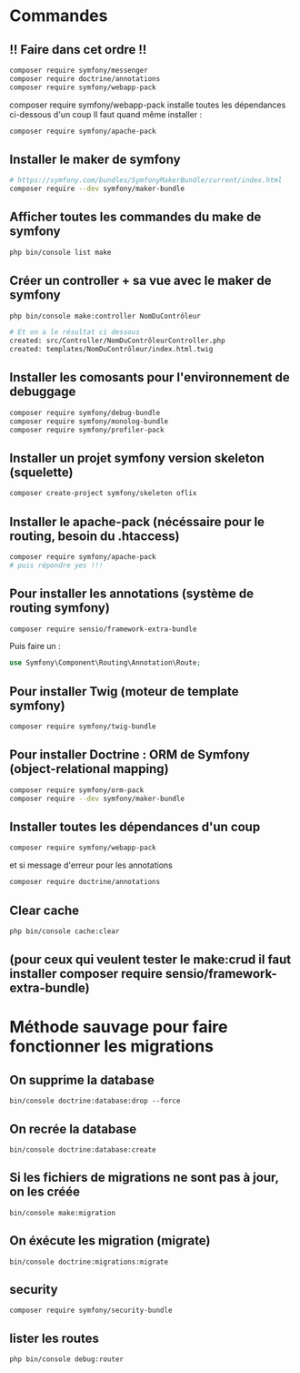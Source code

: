 # Commandes

## !! Faire dans cet ordre !!
```bash
composer require symfony/messenger
composer require doctrine/annotations
composer require symfony/webapp-pack
```
composer require symfony/webapp-pack installe toutes les dépendances ci-dessous d'un coup
Il faut quand même installer :
```bash
composer require symfony/apache-pack
```

## Installer le maker de symfony
```bash
# https://symfony.com/bundles/SymfonyMakerBundle/current/index.html
composer require --dev symfony/maker-bundle
```
## Afficher toutes les commandes du make de symfony
```bash
php bin/console list make
```
## Créer un controller + sa vue avec le maker de symfony
```bash
php bin/console make:controller NomDuContrôleur

# Et on a le résultat ci dessous
created: src/Controller/NomDuContrôleurController.php
created: templates/NomDuContrôleur/index.html.twig

```
## Installer les comosants pour l'environnement de debuggage
```bash
composer require symfony/debug-bundle
composer require symfony/monolog-bundle
composer require symfony/profiler-pack
```
## Installer un projet symfony version skeleton (squelette)
```bash
composer create-project symfony/skeleton oflix 
```

## Installer le apache-pack (nécéssaire pour le routing, besoin du .htaccess)
```bash
composer require symfony/apache-pack  
# puis répondre yes !!! 
```

## Pour installer les annotations (système de routing symfony)
```bash
composer require sensio/framework-extra-bundle 
```
Puis faire un :
```php
use Symfony\Component\Routing\Annotation\Route; 
```
## Pour installer Twig (moteur de template symfony)
```bash
composer require symfony/twig-bundle
```

## Pour installer Doctrine : ORM de Symfony (object-relational mapping)
```bash
composer require symfony/orm-pack
composer require --dev symfony/maker-bundle
```

## Installer toutes les dépendances d'un coup
```bash
composer require symfony/webapp-pack
```
et si message d'erreur pour les annotations 
```bash
composer require doctrine/annotations
```

## Clear cache
```bash
php bin/console cache:clear
```

## (pour ceux qui veulent tester le make:crud il faut installer composer require sensio/framework-extra-bundle)

# Méthode sauvage pour faire fonctionner les migrations

## On supprime la database
`bin/console doctrine:database:drop --force`
## On recrée la database
`bin/console doctrine:database:create`
## Si les fichiers de migrations ne sont pas à jour, on les créée
`bin/console make:migration`
## On éxécute les migration (migrate)
`bin/console doctrine:migrations:migrate`

## security
`composer require symfony/security-bundle`

## lister les routes
`php bin/console debug:router`